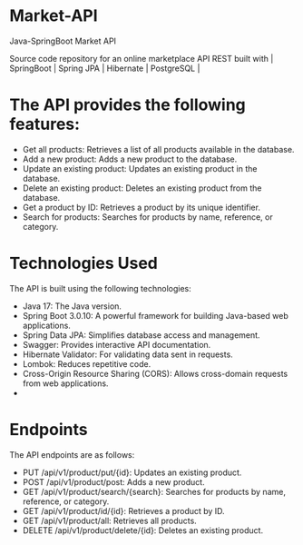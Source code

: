 # Market-API
Java-SpringBoot Market API

Source code repository for an online marketplace API REST built with 
|  SpringBoot | Spring JPA | Hibernate | PostgreSQL |

# The API provides the following features:

- Get all products: Retrieves a list of all products available in the database.
- Add a new product: Adds a new product to the database.
- Update an existing product: Updates an existing product in the database.
- Delete an existing product: Deletes an existing product from the database.
- Get a product by ID: Retrieves a product by its unique identifier.
- Search for products: Searches for products by name, reference, or category.

# Technologies Used

The API is built using the following technologies:

- Java 17: The Java version.
- Spring Boot 3.0.10: A powerful framework for building Java-based web applications.
- Spring Data JPA: Simplifies database access and management.
- Swagger: Provides interactive API documentation.
- Hibernate Validator: For validating data sent in requests.
- Lombok: Reduces repetitive code.
- Cross-Origin Resource Sharing (CORS): Allows cross-domain requests from web applications.
- 
# Endpoints

The API endpoints are as follows:

- PUT /api/v1/product/put/{id}: Updates an existing product.
- POST /api/v1/product/post: Adds a new product.
- GET /api/v1/product/search/{search}: Searches for products by name, reference, or category.
- GET /api/v1/product/id/{id}: Retrieves a product by ID.
- GET /api/v1/product/all: Retrieves all products.
- DELETE /api/v1/product/delete/{id}: Deletes an existing product.






